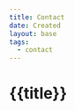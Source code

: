 ```yaml
---
title: Contact
date: Created
layout: base
tags:
  - contact
---
```

                                 
# {{title}}                                  